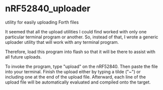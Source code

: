 # nRF52840_uploader
utility for easily uploading Forth files

It seemed that all the upload utilities I could find worked with only one particular terminal program or another.  So, instead of that, I wrote a generic uploader utility that will work with any terminal program.  

Therefore, load this program into flash so that it will be there to assist with all future uploads.

To invoke the program, type "upload" on the nRF52840.  Then paste the file into your terminal.  Finish the upload either by typing a tilde ("~") or including one at the end of the upload file.  Afterward, each line of the upload file will be automatically evaluated and compiled onto the target.
